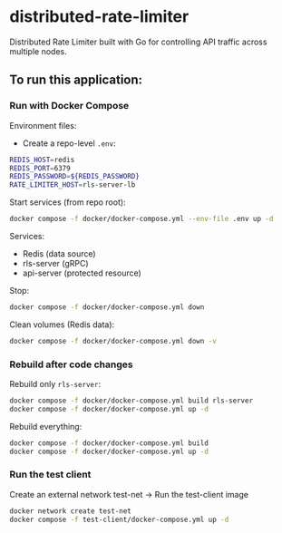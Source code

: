 # distributed-rate-limiter

Distributed Rate Limiter built with Go for controlling API traffic across multiple nodes.

## To run this application:

### Run with Docker Compose

Environment files:

- Create a repo-level `.env`:

```bash
REDIS_HOST=redis
REDIS_PORT=6379
REDIS_PASSWORD=${REDIS_PASSWORD}
RATE_LIMITER_HOST=rls-server-lb
```

Start services (from repo root):

```bash
docker compose -f docker/docker-compose.yml --env-file .env up -d
```

Services:

- Redis (data source)
- rls-server (gRPC)
- api-server (protected resource)

Stop:

```bash
docker compose -f docker/docker-compose.yml down
```

Clean volumes (Redis data):

```bash
docker compose -f docker/docker-compose.yml down -v
```

### Rebuild after code changes

Rebuild only `rls-server`:

```bash
docker compose -f docker/docker-compose.yml build rls-server
docker compose -f docker/docker-compose.yml up -d
```

Rebuild everything:

```bash
docker compose -f docker/docker-compose.yml build
docker compose -f docker/docker-compose.yml up -d
```

### Run the test client

Create an external network test-net -> Run the test-client image

```bash
docker network create test-net
docker compose -f test-client/docker-compose.yml up -d
```
